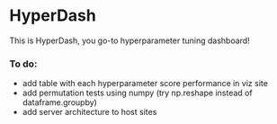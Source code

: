 # HyperDash
This is HyperDash, you go-to hyperparameter tuning dashboard!

### To do:
* add table with each hyperparameter score performance in viz site
* add permutation tests using numpy (try np.reshape instead of dataframe.groupby)
* add server architecture to host sites
